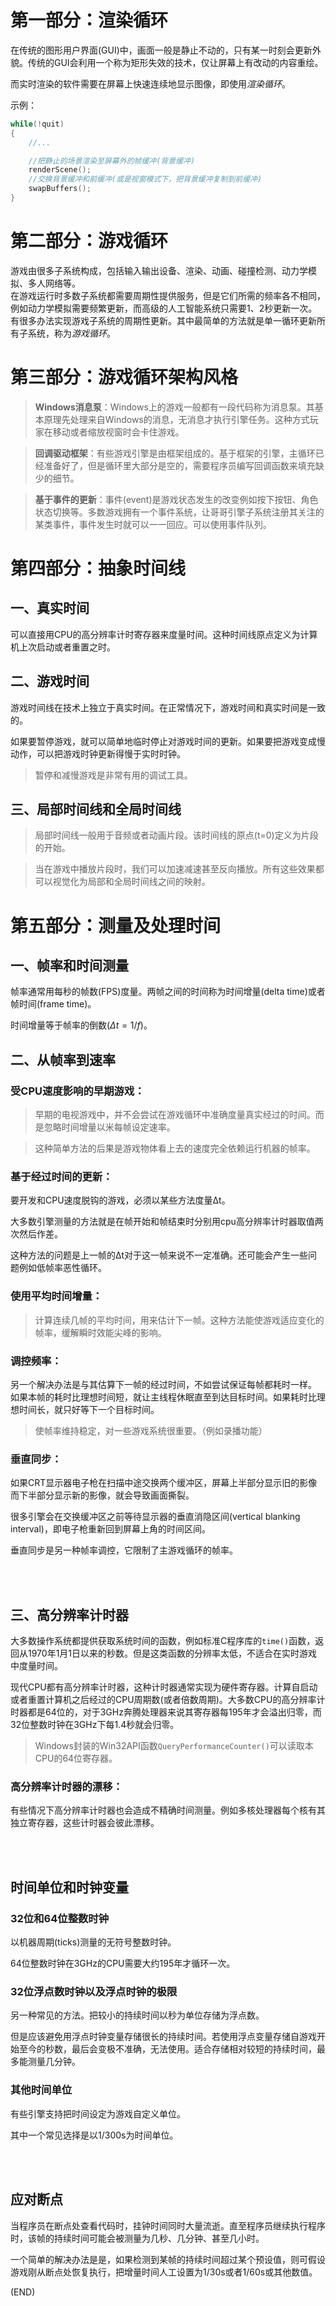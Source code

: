 # 第一部分：渲染循环    

在传统的图形用户界面(GUI)中，画面一般是静止不动的，只有某一时刻会更新外貌。传统的GUI会利用一个称为矩形失效的技术，仅让屏幕上有改动的内容重绘。    

而实时渲染的软件需要在屏幕上快速连续地显示图像，即使用*渲染循环*。    

示例：  
```CPP  
while(!quit)
{
    //...

    //把静止的场景渲染至屏幕外的帧缓冲(背景缓冲)
    renderScene();
    //交换背景缓冲和前缓冲(或是视窗模式下，把背景缓冲复制到前缓冲)
    swapBuffers();
}
```  


# 第二部分：游戏循环    

游戏由很多子系统构成，包括输入输出设备、渲染、动画、碰撞检测、动力学模拟、多人网络等。    
在游戏运行时多数子系统都需要周期性提供服务，但是它们所需的频率各不相同，例如动力学模拟需要频繁更新，而高级的人工智能系统只需要1、2秒更新一次。    
有很多办法实现游戏子系统的周期性更新。其中最简单的方法就是单一循环更新所有子系统，称为*游戏循环*。    

# 第三部分：游戏循环架构风格    

> **Windows消息泵**：Windows上的游戏一般都有一段代码称为消息泵。其基本原理先处理来自Windows的消息，无消息才执行引擎任务。这种方式玩家在移动或者缩放视窗时会卡住游戏。  

> **回调驱动框架**：有些游戏引擎是由框架组成的。基于框架的引擎，主循环已经准备好了，但是循环里大部分是空的，需要程序员编写回调函数来填充缺少的细节。  

> **基于事件的更新**：事件(event)是游戏状态发生的改变例如按下按钮、角色状态切换等。多数游戏拥有一个事件系统，让哥哥引擎子系统注册其关注的某类事件，事件发生时就可以一一回应。可以使用事件队列。    

# 第四部分：抽象时间线    

## 一、真实时间    

可以直接用CPU的高分辨率计时寄存器来度量时间。这种时间线原点定义为计算机上次启动或者重置之时。  

## 二、游戏时间    

游戏时间线在技术上独立于真实时间。在正常情况下，游戏时间和真实时间是一致的。  

如果要暂停游戏，就可以简单地临时停止对游戏时间的更新。如果要把游戏变成慢动作，可以把游戏时钟更新得慢于实时时钟。    

> 暂停和减慢游戏是非常有用的调试工具。    

## 三、局部时间线和全局时间线    

> 局部时间线一般用于音频或者动画片段。该时间线的原点(t=0)定义为片段的开始。    

> 当在游戏中播放片段时，我们可以加速减速甚至反向播放。所有这些效果都可以视觉化为局部和全局时间线之间的映射。    

# 第五部分：测量及处理时间    

## 一、帧率和时间测量  

帧率通常用每秒的帧数(FPS)度量。两帧之间的时间称为时间增量(delta time)或者帧时间(frame time)。  

时间增量等于帧率的倒数($Δt = 1/f$)。  

## 二、从帧率到速率    

### 受CPU速度影响的早期游戏：  

> 早期的电视游戏中，并不会尝试在游戏循环中准确度量真实经过的时间。而是忽略时间增量以米每帧设定速率。  

> 这种简单方法的后果是游戏物体看上去的速度完全依赖运行机器的帧率。  

### 基于经过时间的更新：  

要开发和CPU速度脱钩的游戏，必须以某些方法度量Δt。  

大多数引擎测量的方法就是在帧开始和帧结束时分别用cpu高分辨率计时器取值两次然后作差。  

这种方法的问题是上一帧的Δt对于这一帧来说不一定准确。还可能会产生一些问题例如低帧率恶性循环。  

### 使用平均时间增量：  

> 计算连续几帧的平均时间，用来估计下一帧。这种方法能使游戏适应变化的帧率，缓解瞬时效能尖峰的影响。  

### 调控频率：  

另一个解决办法是与其估算下一帧的经过时间，不如尝试保证每帧都耗时一样。    
如果本帧的耗时比理想时间短，就让主线程休眠直至到达目标时间。如果耗时比理想时间长，就只好等下一个目标时间。    

> 使帧率维持稳定，对一些游戏系统很重要。（例如录播功能）  

### 垂直同步：  

如果CRT显示器电子枪在扫描中途交换两个缓冲区，屏幕上半部分显示旧的影像而下半部分显示新的影像，就会导致画面撕裂。  

很多引擎会在交换缓冲区之前等待显示器的垂直消隐区间(vertical blanking interval)，即电子枪重新回到屏幕上角的时间区间。    

垂直同步是另一种帧率调控，它限制了主游戏循环的帧率。  

<br />
<br />

## 三、高分辨率计时器    

大多数操作系统都提供获取系统时间的函数，例如标准C程序库的`time()`函数，返回从1970年1月1日以来的秒数。但是这类函数的分辨率太低，不适合在实时游戏中度量时间。    

现代CPU都有高分辨率计时器，这种计时器通常实现为硬件寄存器。计算自启动或者重置计算机之后经过的CPU周期数(或者倍数周期)。大多数CPU的高分辨率计时器都是64位的，对于3GHz奔腾处理器来说其寄存器每195年才会溢出归零，而32位整数时钟在3GHz下每1.4秒就会归零。    

> Windows封装的Win32API函数`QueryPerformanceCounter()`可以读取本CPU的64位寄存器。  

### 高分辨率计时器的漂移：  

有些情况下高分辨率计时器也会造成不精确时间测量。例如多核处理器每个核有其独立寄存器，这些计时器会彼此漂移。


<br />
<br />

## 时间单位和时钟变量    


### 32位和64位整数时钟    

以机器周期(ticks)测量的无符号整数时钟。    

64位整数时钟在3GHz的CPU需要大约195年才循环一次。    


### 32位浮点数时钟以及浮点时钟的极限        

另一种常见的方法。把较小的持续时间以秒为单位存储为浮点数。    

但是应该避免用浮点时钟变量存储很长的持续时间。若使用浮点变量存储自游戏开始至今的秒数，最后会变极不准确，无法使用。适合存储相对较短的持续时间，最多能测量几分钟。      


### 其他时间单位    

有些引擎支持把时间设定为游戏自定义单位。    

其中一个常见选择是以1/300s为时间单位。      

<br />
<br />

## 应对断点    

当程序员在断点处查看代码时，挂钟时间同时大量流逝。直至程序员继续执行程序时，该帧的持续时间可能会被测量为几秒、几分钟、甚至几小时。    

一个简单的解决办法是是，如果检测到某帧的持续时间超过某个预设值，则可假设游戏刚从断点处恢复执行，把增量时间人工设置为1/30s或者1/60s或其他数值。    


(END)  





